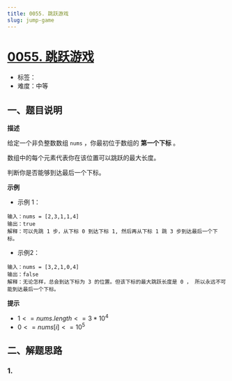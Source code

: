 ```yaml
---
title: 0055. 跳跃游戏
slug: jump-game
---
```


# [0055. 跳跃游戏](https://leetcode.cn/problems/jump-game/)

- 标签：
- 难度：中等

## 一、题目说明

**描述**

给定一个非负整数数组 `nums` ，你最初位于数组的 **第一个下标** 。

数组中的每个元素代表你在该位置可以跳跃的最大长度。

判断你是否能够到达最后一个下标。

**示例**

* 示例 1：

```text
输入：nums = [2,3,1,1,4]
输出：true
解释：可以先跳 1 步，从下标 0 到达下标 1, 然后再从下标 1 跳 3 步到达最后一个下标。
```

* 示例2：

```text
输入：nums = [3,2,1,0,4]
输出：false
解释：无论怎样，总会到达下标为 3 的位置。但该下标的最大跳跃长度是 0 ， 所以永远不可能到达最后一个下标。
```

**提示**

* $1 <= nums.length <= 3 * 10^4$
* $0 <= nums[i] <= 10^5$

## 二、解题思路

### 1.
